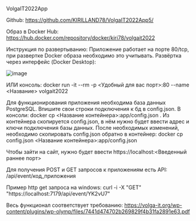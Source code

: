 VolgaIT2022App

Github:
https://github.com/KIRILLAND78/VolgaIT2022App5/

Образ в Docker Hub:
https://hub.docker.com/repository/docker/kiri78/volgait2022

Инструкция по развертыванию:
Приложение работает на порте 80/tcp, при развертке Docker образа необходимо это учитывать.
Развёртка через интерфейс (Docker Desktop):

![image](https://user-images.githubusercontent.com/55920722/161267351-77d2e73b-012e-4c4c-8c57-0497a9061e2d.png)

ИЛИ консоль:
docker run -it --rm -p <Удобный для вас порт>:80 --name <Название> volgait2022


Для функционирования приложения необходима база данных PostgreSQL. Впишите свои строки подключения к бд в config.json.
В консоли:
docker cp <Название контейнера>:app/config.json .
Из контейнера скопируется config.json, в нём нужно будет ввести адрес и ключи подключения базы данных.
После необходимых изменений, необходимо скопировать config.json обратно в контейнер:
docker cp config.json <Название контейнера>:app/config.json

Чтобы зайти на сайт, нужно будет ввести
https://localhost:<Введенный раннее порт>

Для получения POST и GET запросов к приложениям есть API: /api/event/код_приложения

Пример http get запроса на windows:
curl -i -X "GET" "https://localhost:7179/api/event/YK2vU7"

Весь функционал соответствует требованию:
https://volga-it.org/wp-content/plugins/wp-olymp/files/7441d474702b269829f4b31fa2891e63.pdf
